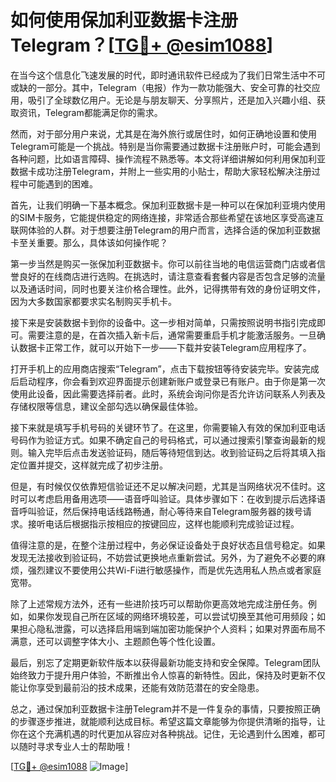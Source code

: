# 如何使用保加利亚数据卡注册Telegram？[[TG💪+ @esim1088](https://t.me/s/esim1088)]

在当今这个信息化飞速发展的时代，即时通讯软件已经成为了我们日常生活中不可或缺的一部分。其中，Telegram（电报）作为一款功能强大、安全可靠的社交应用，吸引了全球数亿用户。无论是与朋友聊天、分享照片，还是加入兴趣小组、获取资讯，Telegram都能满足你的需求。

然而，对于部分用户来说，尤其是在海外旅行或居住时，如何正确地设置和使用Telegram可能是一个挑战。特别是当你需要通过数据卡注册账户时，可能会遇到各种问题，比如语言障碍、操作流程不熟悉等。本文将详细讲解如何利用保加利亚数据卡成功注册Telegram，并附上一些实用的小贴士，帮助大家轻松解决注册过程中可能遇到的困难。

首先，让我们明确一下基本概念。保加利亚数据卡是一种可以在保加利亚境内使用的SIM卡服务，它能提供稳定的网络连接，非常适合那些希望在该地区享受高速互联网体验的人群。对于想要注册Telegram的用户而言，选择合适的保加利亚数据卡至关重要。那么，具体该如何操作呢？

第一步当然是购买一张保加利亚数据卡。你可以前往当地的电信运营商门店或者信誉良好的在线商店进行选购。在挑选时，请注意查看套餐内容是否包含足够的流量以及通话时间，同时也要关注价格合理性。此外，记得携带有效的身份证明文件，因为大多数国家都要求实名制购买手机卡。

接下来是安装数据卡到你的设备中。这一步相对简单，只需按照说明书指引完成即可。需要注意的是，在首次插入新卡后，通常需要重启手机才能激活服务。一旦确认数据卡正常工作，就可以开始下一步——下载并安装Telegram应用程序了。

打开手机上的应用商店搜索“Telegram”，点击下载按钮等待安装完毕。安装完成后启动程序，你会看到欢迎界面提示创建新账户或登录已有账户。由于你是第一次使用此设备，因此需要选择前者。此时，系统会询问你是否允许访问联系人列表及存储权限等信息，建议全部勾选以确保最佳体验。

接下来就是填写手机号码的关键环节了。在这里，你需要输入有效的保加利亚电话号码作为验证方式。如果不确定自己的号码格式，可以通过搜索引擎查询最新的规则。输入完毕后点击发送验证码，随后等待短信到达。收到验证码之后将其填入指定位置并提交，这样就完成了初步注册。

但是，有时候仅仅依靠短信验证还不足以解决问题，尤其是当网络状况不佳时。这时可以考虑启用备用选项——语音呼叫验证。具体步骤如下：在收到提示后选择语音呼叫验证，然后保持电话线路畅通，耐心等待来自Telegram服务器的拨号请求。接听电话后根据指示按相应的按键回应，这样也能顺利完成验证过程。

值得注意的是，在整个注册过程中，务必保证设备处于良好状态且信号稳定。如果发现无法接收到验证码，不妨尝试更换地点重新尝试。另外，为了避免不必要的麻烦，强烈建议不要使用公共Wi-Fi进行敏感操作，而是优先选用私人热点或者家庭宽带。

除了上述常规方法外，还有一些进阶技巧可以帮助你更高效地完成注册任务。例如，如果你发现自己所在区域的网络环境较差，可以尝试切换至其他可用频段；如果担心隐私泄露，可以选择启用端到端加密功能保护个人资料；如果对界面布局不满意，还可以调整字体大小、主题颜色等个性化设置。

最后，别忘了定期更新软件版本以获得最新功能支持和安全保障。Telegram团队始终致力于提升用户体验，不断推出令人惊喜的新特性。因此，保持及时更新不仅能让你享受到最前沿的技术成果，还能有效防范潜在的安全隐患。

总之，通过保加利亚数据卡注册Telegram并不是一件复杂的事情，只要按照正确的步骤逐步推进，就能顺利达成目标。希望这篇文章能够为你提供清晰的指导，让你在这个充满机遇的时代更加从容应对各种挑战。记住，无论遇到什么困难，都可以随时寻求专业人士的帮助哦！

[[TG💪+ @esim1088](https://t.me/s/esim1088) ![Image](https://i.postimg.cc/4NQfJmqS/Snipaste-2025-05-13-00-14-12.png)]